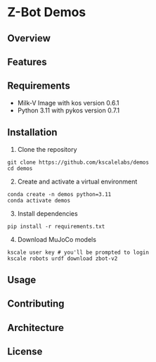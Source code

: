 # Z-Bot Demos

## Overview

## Features


## Requirements

- Milk-V Image with kos version 0.6.1
- Python 3.11 with pykos version 0.7.1


## Installation
1. Clone the repository
```
git clone https://github.com/kscalelabs/demos
cd demos
```
2. Create and activate a virtual environment
```
conda create -n demos python=3.11
conda activate demos
```

3. Install dependencies
```
pip install -r requirements.txt
```

4. Download MuJoCo models
```
kscale user key # you'll be prompted to login
kscale robots urdf download zbot-v2
```

## Usage

## Contributing



## Architecture


## License
